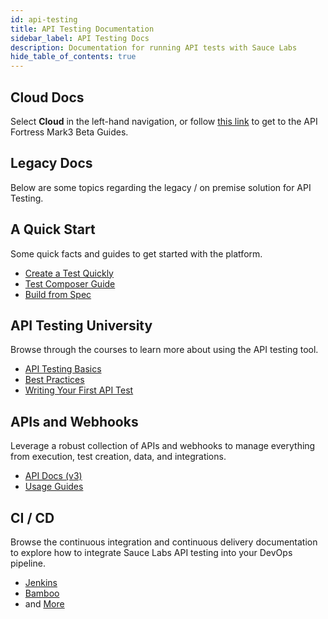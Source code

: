 ```yaml
---
id: api-testing
title: API Testing Documentation
sidebar_label: API Testing Docs
description: Documentation for running API tests with Sauce Labs
hide_table_of_contents: true
---
```


## Cloud Docs
Select **Cloud** in the left-hand navigation, or follow [this link](/api-testing/mark3/quick-start) to get to the API Fortress Mark3 Beta Guides.

## Legacy Docs
Below are some topics regarding the legacy / on premise solution for API Testing.

<div className="box-wrapper" markdown="1">
  <div className="box box1 card">
    <div className="container">
    <h2>A Quick Start</h2>
    <p>Some quick facts and guides to get started with the platform.</p>
    <ul>
        <li><a href="/api-testing/mark2/quick-start">Create a Test Quickly</a></li>
        <li><a href="/api-testing/mark2/quick-start/composer">Test Composer Guide</a></li>
        <li><a href="/api-testing/mark2/quick-start/build-from-spec">Build from Spec</a></li>
    </ul>
    </div>
  </div>
  <div className="box box2 card">
    <div className="container">
    <h2>API Testing University</h2>
    <p>Browse through the courses to learn more about using the API testing tool.</p>
    <ul>
        <li><a href="https://training.saucelabs.com/codelabs/Module1-APITesting/index.html?index=..%2F..apiTesting#0">API Testing Basics</a></li>
        <li><a href="https://training.saucelabs.com/codelabs/Module2-APITesting/index.html?index=..%2F..apiTesting#0">Best Practices</a></li>
        <li><a href="https://training.saucelabs.com/codelabs/Module3-APITesting/index.html?index=..%2F..apiTesting#0">Writing Your First API Test</a></li>
    </ul>
    </div>
  </div>
  <div className="box box3 card">
    <div className="container">
    <h2>APIs and Webhooks</h2>
    <p>Leverage a robust collection of APIs and webhooks to manage everything from execution, test creation, data, and integrations.</p>
    <ul>
        <li><a href="/api-testing/mark2/api/v3">API Docs (v3)</a></li>
        <li><a href="/api-testing/mark2/api/using-the-api">Usage Guides</a></li>
    </ul>
    </div>
  </div>
  <div className="box box4 card">
    <div class="container">
    <h2>CI / CD</h2>
    <p>Browse the continuous integration and continuous delivery documentation to explore how to integrate Sauce Labs API testing into your DevOps pipeline.</p>
    <ul>
        <li><a href="/api-testing/mark2/ci/jenkins/using-the-api">Jenkins</a></li>
        <li><a href="/api-testing/mark2/ci/connecting-with-bamboo">Bamboo</a></li>
        <li>and <a href="/api-testing/mark2/ci/apif-auto">More</a></li>
    </ul>
    </div>
  </div>
</div>
